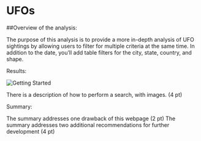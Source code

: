 # UFOs

##Overview of the analysis:

The purpose of this analysis is to provide a more in-depth analysis of UFO sightings by allowing users to filter for multiple criteria at the same time. In addition to the date, you’ll add table filters for the city, state, country, and shape.

Results:


![Getting Started](./img.jpg)

There is a description of how to perform a search, with images. (4 pt)


Summary:

The summary addresses one drawback of this webpage (2 pt)
The summary addresses two additional recommendations for further development (4 pt)